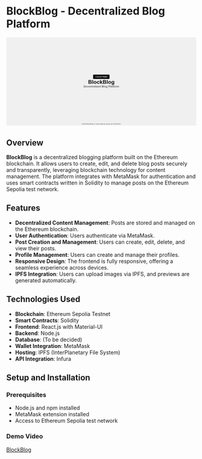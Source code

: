 # BlockBlog - Decentralized Blog Platform

![BlockBlog Screenshot](./assets/blockblog.png)

## Overview

**BlockBlog** is a decentralized blogging platform built on the Ethereum blockchain. It allows users to create, edit, and delete blog posts securely and transparently, leveraging blockchain technology for content management. The platform integrates with MetaMask for authentication and uses smart contracts written in Solidity to manage posts on the Ethereum Sepolia test network.


## Features

- **Decentralized Content Management**: Posts are stored and managed on the Ethereum blockchain.
- **User Authentication**: Users authenticate via MetaMask.
- **Post Creation and Management**: Users can create, edit, delete, and view their posts.
- **Profile Management**: Users can create and manage their profiles.
- **Responsive Design**: The frontend is fully responsive, offering a seamless experience across devices.
- **IPFS Integration**: Users can upload images via IPFS, and previews are generated automatically.

## Technologies Used

- **Blockchain**: Ethereum Sepolia Testnet
- **Smart Contracts**: Solidity
- **Frontend**: React.js with Material-UI
- **Backend**: Node.js
- **Database**: (To be decided)
- **Wallet Integration**: MetaMask
- **Hosting**: IPFS (InterPlanetary File System)
- **API Integration**: Infura

## Setup and Installation

### Prerequisites

- Node.js and npm installed
- MetaMask extension installed
- Access to Ethereum Sepolia test network

### Demo Video

[BlockBlog](./assets/blockblog.mp4)
